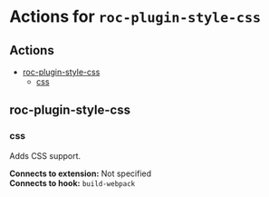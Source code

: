 # Actions for `roc-plugin-style-css`

## Actions
* [roc-plugin-style-css](#roc-plugin-style-css)
  * [css](#css)

## roc-plugin-style-css

### css

Adds CSS support.

__Connects to extension:__ Not specified  
__Connects to hook:__ `build-webpack`  
